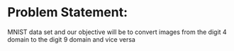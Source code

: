 # Problem Statement:
MNIST data set and our objective will be to convert images from the digit 4 domain to the digit 9 domain and vice versa
